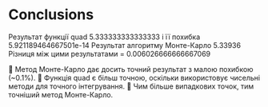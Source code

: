 # Conclusions 

Результат функції quad 5.333333333333333 і її похибка 5.921189464667501e-14
Результат алгоритму Монте-Карло 5.33936
Різниця між цими результатами = 0.006026666666667069

🔹 Метод Монте-Карло дає досить точний результат з малою похибкою (~0.1%). 
🔹 Функція quad є більш точною, оскільки використовує чисельні методи для точного інтегрування.
🔹 Чим більше випадкових точок, тим точніший метод Монте-Карло.

